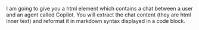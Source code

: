 I am going to give you a html element which contains a chat between a user and an agent called Copilot. You will extract the chat content (they are html inner text) and reformat it in markdown syntax displayed in a code block.

